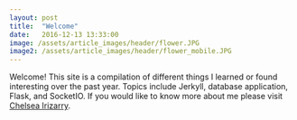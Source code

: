```yaml
---
layout: post
title:  "Welcome"
date:   2016-12-13 13:33:00
image: /assets/article_images/header/flower.JPG
image2: /assets/article_images/header/flower_mobile.JPG
---
```


Welcome! This site is a compilation of different things I learned or found interesting over the past year. Topics include
Jerkyll, database application, Flask, and SocketIO. 
If you would like to know more about me please visit [Chelsea Irizarry](http://chelseairizarry.org).